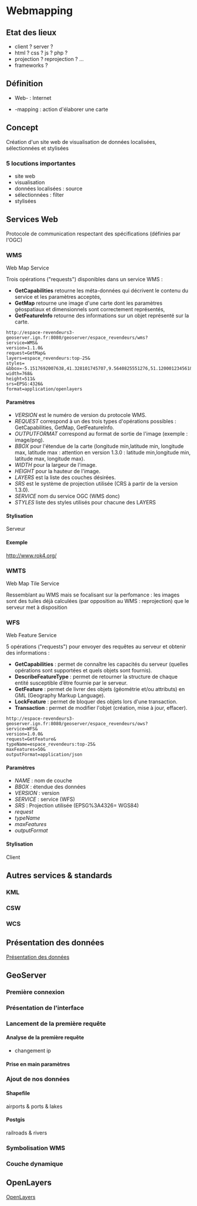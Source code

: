 # Webmapping

## Etat des lieux

* client ? server ?
* html ? css ? js ? php ?
* projection ? reprojection ? ...
* frameworks ?

## Définition

* Web- : Internet

* -mapping : action d'élaborer une carte

## Concept

Création d'un site web de visualisation de données localisées, sélectionnées et stylisées 

### 5 locutions importantes

* site web
* visualisation
* données localisées : source
* sélectionnées : filter
* stylisées

## Services Web

Protocole de communication respectant des spécifications (définies par l'OGC)

### WMS

Web Map Service

Trois opérations ("requests") disponibles dans un service WMS :

* __GetCapabilities__ retourne les méta-données qui décrivent le contenu du service et les paramètres acceptés,
* __GetMap__ retourne une image d'une carte dont les paramètres géospatiaux et dimensionnels sont correctement représentés,
* __GetFeatureInfo__ retourne des informations sur un objet représenté sur la carte.

```
http://espace-revendeurs3-geoserver.ign.fr:8080/geoserver/espace_revendeurs/wms?
service=WMS&
version=1.1.0&
request=GetMap&
layers=espace_revendeurs:top-25&
styles=
&bbox=-5.1517692007638,41.328101745707,9.5640825551276,51.120001234561&
width=768&
height=511&
srs=EPSG:4326&
format=application/openlayers
```

#### Paramètres

* _VERSION_ est le numéro de version du protocole WMS.
* _REQUEST_ correspond à un des trois types d'opérations possibles : GetCapabilities, GetMap, GetFeatureInfo.
* _OUTPUTFORMAT_ correspond au format de sortie de l'image (exemple : image/png).
* _BBOX_ pour l'étendue de la carte (longitude min,latitude min, longitude max, latitude max : attention en version 1.3.0 : latitude min,longitude min, latitude max, longitude max).
* _WIDTH_ pour la largeur de l'image.
* _HEIGHT_ pour la hauteur de l'image.
* _LAYERS_ est la liste des couches désirées.
* _SRS_ est le système de projection utilisée (CRS à partir de la version 1.3.0).
* _SERVICE_ nom du service OGC (WMS donc)
* _STYLES_ liste des styles utilisés pour chacune des LAYERS

#### Stylisation

Serveur

#### Exemple

http://www.rok4.org/

### WMTS

Web Map Tile Service

Ressemblant au WMS mais se focalisant sur la perfomance : les images sont des tuiles déjà calculées (par opposition au WMS : reprojection) que le serveur met à disposition

### WFS

Web Feature Service

5 opérations ("requests") pour envoyer des requêtes au serveur et obtenir des informations :

* __GetCapabilities__ : permet de connaître les capacités du serveur (quelles opérations sont supportées et quels objets sont fournis).
* __DescribeFeatureType__ : permet de retourner la structure de chaque entité susceptible d’être fournie par le serveur.
* __GetFeature__ : permet de livrer des objets (géométrie et/ou attributs) en GML (Geography Markup Language).
* __LockFeature__ : permet de bloquer des objets lors d'une transaction.
* __Transaction__ : permet de modifier l'objet (création, mise à jour, effacer).

```
http://espace-revendeurs3-geoserver.ign.fr:8080/geoserver/espace_revendeurs/ows?
service=WFS&
version=1.0.0&
request=GetFeature&
typeName=espace_revendeurs:top-25&
maxFeatures=50&
outputFormat=application/json
```

#### Paramètres

* _NAME_ : nom de couche
* _BBOX_ : étendue des données
* _VERSION_ : version
* _SERVICE_ : service (WFS)
* _SRS_ : Projection utilisée (EPSG%3A4326= WGS84)
* _request_
* _typeName_
* _maxFeatures_
* _outputFormat_

#### Stylisation

Client


## Autres services & standards

### KML

### CSW

### WCS

## Présentation des données

[Présentation des données](data-description.md)

## GeoServer

### Première connexion

### Présentation de l'interface

### Lancement de la première requête

#### Analyse de la première requête

+ changement ip

#### Prise en main paramètres

### Ajout de nos données

#### Shapefile

airports & ports & lakes

#### Postgis

railroads & rivers

### Symbolisation WMS

### Couche dynamique

## OpenLayers

[OpenLayers](openlayers.md)
